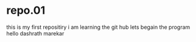 # repo.01
this is my first repositiry </n>
i am learning the git hub 
lets begain the program
hello dashrath marekar
